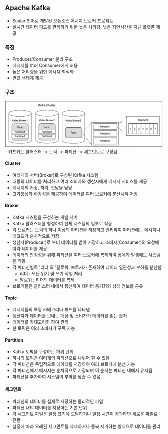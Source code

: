 ## Apache Kafka
- Scalar 언어로 개발된 오픈소스 메시지 브로커 프로젝트
- 실시간 데이터 피드를 관리하기 위한 높은 처리량, 낮은 지연시간을 지닌 플랫폼 제공

### 특징
- Producer/Consumer 분리 구조
- 메시지를 여러 Consumer에게 허용
- 높은 처리량을 위한 메시지 최적화
- 관련 생태계 제공

### 구조
<img src="../img/ETC-Kafka-01.webp">
- 카프카는 클러스터 -> 토픽 -> 파티션 -> 세그먼트로 구성됨

#### Cluster
- 여러개의 서버(Broker)로 구성된 Kafka 시스템
- 대량의 데이터를 처리하고 여러 소비자와 생산자에게 메시지 서비스를 제공
- 메시지의 저장, 처리, 전달을 담당
- 고가용성과 확장성을 제공하며 데이터를 여러 브로커에 분산시켜 저장

#### Broker
- Kafka 시스템을 구성하는 개별 서버
- Kafka 클러스터를 형성하여 전체 시스템의 일부로 작동
- 각 브로커는 토픽의 하나 이상의 파티션을 저장하고 관리하여 파티션에는 메시지나 레코드가 순차적으로 저장
- 생산자(Producer)로 부터 데이터를 받아 저장하고 소비자(Consumer)의 요청에 따라 데이터를 제공
- 데이터의 안정성을 위해 파티션을 여러 브로커에 복제하여 장애가 발생해도 시스템은 작동
- 각 파티션별로 '리더'와 '팔로워' 브로커가 존재하여 데이터 일관성과 부하를 분산함
  - 리더 : 모든 읽기 및 쓰기 작업 처리
  - 팔로워 ; 리더의 데이터를 복제
- 브로커들은 클러스터 내에서 통신하여 데이터 동기화와 상태 정보를 공유

#### Topic
- 메시지들의 특정 카테고리나 피드를 나타냄
- 생산자가 데이터를 보내는 대상 및 소비자가 데이터를 읽는 출처
- 데이터를 카테고리화 하여 관리
- 한 토픽은 여러 소비자가 구독 가능

#### Partition
- Kafka 토픽을 구성하는 하위 단위
- 하나의 토픽은 여러개의 파티션으로 나뉘어 질 수 있음
- 각 파티션은 독립적으로 데이터를 저장하여 여러 브로커에 분산 가능
- 각 파티션에서 메시지는 순차적으로 저장되며 이 순서는 파티션 내에서 유지됨
- 파티션을 추가하여 시스템의 부하를 낮출 수 있음

#### 세그먼트
- 파티션의 데이터를 실제로 저장하는 물리적인 파일
- 파티션 내의 데이터를 저장하는 기본 단위
- 각 세그먼트 파일은 일정 크기에 도달하거나 일정 시간이 경과하면 새로운 파일로 전환
- 설정에 따라 오래된 세그먼트를 삭제하거나 중복 제거하는 방식으로 데이터를 관리